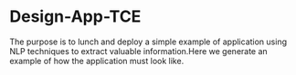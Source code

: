 # Design-App-TCE
The purpose is to lunch and deploy a simple example of application using NLP techniques to extract valuable information.Here we generate an example of how the application must look like.
